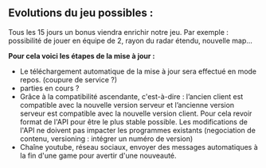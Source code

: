 Evolutions du jeu possibles :
-

Tous les 15 jours un bonus viendra enrichir notre jeu. 
Par exemple : possibilité de jouer en équipe de 2, rayon du radar étendu, nouvelle map...

**Pour cela voici les étapes de la mise à jour :**
* Le téléchargement automatique de la mise à jour sera effectué en mode repos. (coupure de service ?)
* parties en cours ?
* Grâce à la compatibilité ascendante, c'est-à-dire : l’ancien client est compatible avec la nouvelle version serveur et l’ancienne version serveur est compatible avec la nouvelle version client. Pour cela revoir format de l'API pour être le plus stable possible. Les modifications de l'API ne doivent pas impacter les programmes existants (negociation de contenu, versioning : intégrer un numéro de version)
* Chaîne youtube, réseau sociaux, envoyer des messages automatiques à la fin d'une game pour avertir d'une nouveauté.

